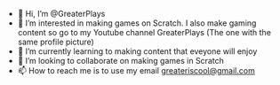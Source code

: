 - 👋 Hi, I’m @GreaterPlays
- 👀 I’m interested in making games on Scratch. I also make gaming
content so go to my Youtube channel GreaterPlays (The one with the same 
profile picture)
- 🌱 I’m currently learning to making content that eveyone will enjoy
- 💞️ I’m looking to collaborate on making games in Scratch
- 📫 How to reach me is to use my email greateriscool@gmail.com

<!---

